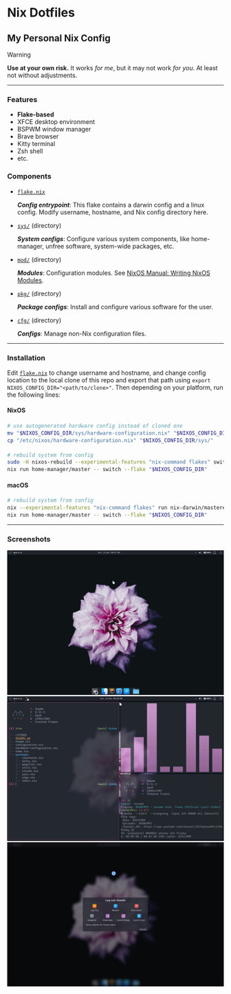 # Nix Dotfiles

## My Personal Nix Config

> [!WARNING]
> **Use at your own risk.** It works _for me_, but it may not work _for you_. At least not without adjustments.

---

### Features

- **Flake-based**
- XFCE desktop environment
- BSPWM window manager
- Brave browser
- Kitty terminal
- Zsh shell
- etc.

### Components

- [`flake.nix`](./flake.nix)

  _**Config entrypoint**_: This flake contains a darwin config and a linux config. Modify username, hostname, and Nix config directory here.

- [`sys/`](./sys/) (directory)

  _**System configs**_: Configure various system components, like home-manager, unfree software, system-wide packages, etc.

- [`mod/`](./mod/) (directory)

  _**Modules**_: Configuration modules. See [NixOS Manual: Writing NixOS Modules](https://nixos.org/manual/nixos/stable/index.html#sec-writing-modules).

- [`pkg/`](./pkg/) (directory)

  _**Package configs**_: Install and configure various software for the user.

- [`cfg/`](./cfg/) (directory)

  _**Configs**_: Manage non-Nix configuration files.

---

### Installation

Edit [`flake.nix`](./flake.nix) to change username and hostname, and change config location to the local clone of this repo and export that path using `export NIXOS_CONFIG_DIR="<path/to/clone>"`. Then depending on your platform, run the following lines:

#### NixOS

```sh
# use autogenerated hardware config instead of cloned one
mv "$NIXOS_CONFIG_DIR/sys/hardware-configuration.nix" "$NIXOS_CONFIG_DIR/sys/hardware-configuration.nix.bak"
cp "/etc/nixos/hardware-configuration.nix" "$NIXOS_CONFIG_DIR/sys/"

# rebuild system from config
sudo -H nixos-rebuild --experimental-features "nix-command flakes" switch --flake "$NIXOS_CONFIG_DIR"
nix run home-manager/master -- switch --flake "$NIXOS_CONFIG_DIR"
```

#### macOS

```sh
# rebuild system from config
nix --experimental-features "nix-command flakes" run nix-darwin/master#darwin-rebuild -- switch --flake "$NIXOS_CONFIG_DIR"
nix run home-manager/master -- switch --flake "$NIXOS_CONFIG_DIR"
```

---

### Screenshots

![NixOS Screenshot, showing desktop with flower background and XFCE panels](./img/screenshot_0.png "NixOS Screenshot 0")
![NixOS Screenshot, showing 3 windows of Kitty terminal in BSPWM](./img/screenshot_1.png "NixOS Screenshot 1")
![NixOS Screenshot, showing logoff dialog](./img/screenshot_2.png "NixOS Screenshot 2")
